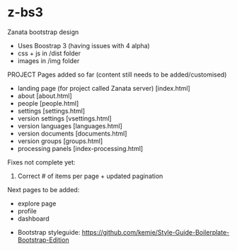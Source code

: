 # z-bs3
Zanata bootstrap design
- Uses Boostrap 3 (having issues with 4 alpha)
- css + js in /dist folder
- images in /img folder

PROJECT Pages added so far (content still needs to be added/customised)

- landing page (for project called Zanata server) [index.html]
- about [about.html]
- people [people.html]
- settings [settings.html]
- version settings [vsettings.html]
- version languages [languages.html]
- version documents [documents.html]
- version groups [groups.html]
- processing panels [index-processing.html]

Fixes not complete yet:
1. Correct # of items per page + updated pagination

Next pages to be added:
- explore page
- profile
- dashboard

+ Bootstrap styleguide: https://github.com/kemie/Style-Guide-Boilerplate-Bootstrap-Edition


